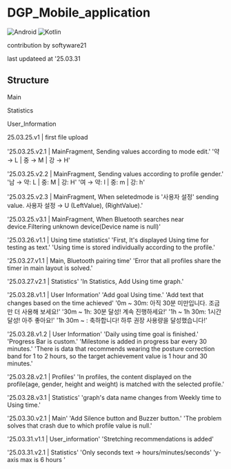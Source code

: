 # DGP_Mobile_application

![Android](https://img.shields.io/badge/Android-3DDC84?style=for-the-badge&logo=android&logoColor=white)
![Kotlin](https://img.shields.io/badge/kotlin-%237F52FF.svg?style=for-the-badge&logo=kotlin&logoColor=white)

contribution by softyware21

last updateed at '25.03.31

## Structure

Main

Statistics

User_Information




25.03.25.v1 | first file upload

'25.03.25.v2.1 | MainFragment, Sending values according to mode edit.'
'약 → L | 중 → M | 강 → H'

'25.03.25.v2.2 | MainFragment, Sending values according to profile gender.'
'남 → 약: L | 중: M | 강: H'
'여 → 약: l | 중: m | 강: h'

'25.03.25.v2.3 | MainFragment, When seletedmode is '사용자 설정' sending value.
사용자 설정 → U (LeftValue), (RightValue).'

'25.03.25.v3.1 | MainFragment, When Bluetooth searches near device.Filtering unknown device(Device name is null)'

'25.03.26.v1.1 | Using time statistics'
'First, It's displayed Using time for testing as text.'
'Using time is stored individually according to the profile.'

'25.03.27.v1.1 | Main, Bluetooth pairing time'
'Error that all profiles share the timer in main layout is solved.'

'25.03.27.v2.1 | Statistics'
'In Statistics, Add Using time graph.'

'25.03.28.v1.1 | User Information'
'Add goal Using time.'
'Add text that changes based on the time achieved'
'0m ~ 30m: 아직 30분 미만입니다. 조금만 더 사용해 보세요!'
'30m ~ 1h: 30분 달성! 계속 진행하세요!'
'1h ~ 1h 30m: 1시간 달성! 아주 좋아요!'
'1h 30m ~ : 축하합니다! 하루 권장 사용량을 달성했습니다!'

'25.03.28.v1.2 | User Information'
'Daily using time goal is finished.'
'Progress Bar is custom.'
'Milestone is added in progress bar every 30 minutes.'
'There is data that recommends wearing the posture correction band for 1 to 2 hours, so the target achievement value is 1 hour and 30 minutes.'

'25.03.28.v2.1 | Profiles'
'In profiles, the content displayed on the profile(age, gender, height and weight) is matched with the selected profile.'

'25.03.28.v3.1 | Statistics'
'graph's data name changes from Weekly time to Using time.'

'25.03.30.v2.1 | Main'
'Add Silence button and Buzzer button.'
'The problem solves that crash due to which profile value is null.'

'25.03.31.v1.1 | User_information'
'Stretching recommendations is added'

'25.03.31.v2.1 | Statistics'
'Only seconds text → hours/minutes/seconds'
'y-axis max is 6 hours '